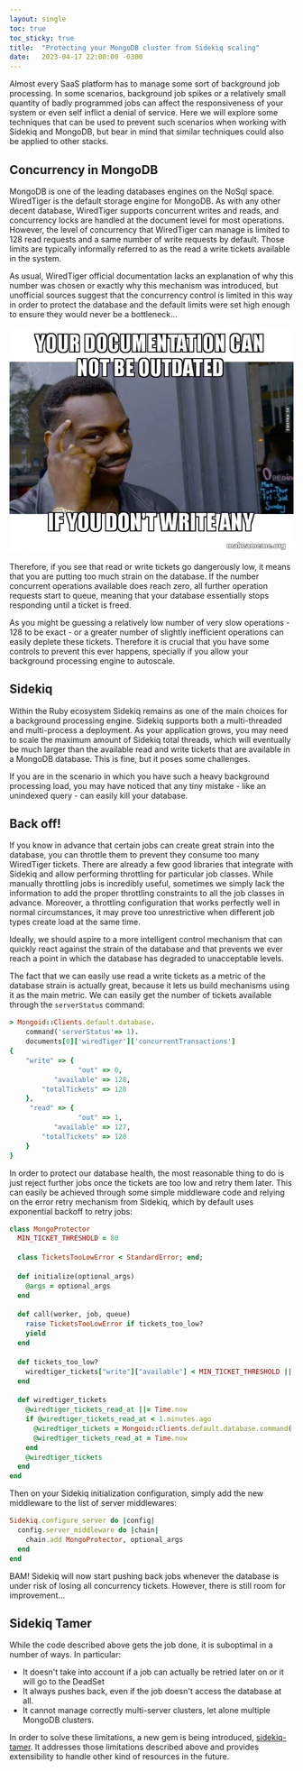 ```yaml
---
layout: single
toc: true
toc_sticky: true
title:  "Protecting your MongoDB cluster from Sidekiq scaling"
date:   2023-04-17 22:00:00 -0300
---
```


Almost every SaaS platform has to manage some sort of background job processing. In some scenarios, background job spikes or a relatively small quantity of badly programmed jobs can affect the responsiveness of your system or even self inflict a denial of service. Here we will explore some techniques that can be used to prevent such scenarios when working with Sidekiq and MongoDB, but bear in mind that similar techniques could also be applied to other stacks.

## Concurrency in MongoDB

MongoDB is one of the leading databases engines on the NoSql space. WiredTiger is the default storage engine for MongoDB. As with any other decent database, WiredTiger supports concurrent writes and reads, and concurrency locks are handled at the document level for most operations. However, the level of concurrency that WiredTiger can manage is limited to 128 read requests and a same number of write requests by default. Those limits are typically informally referred to as the read a write tickets available in the system.

As usual, WiredTiger official documentation lacks an explanation of why this number was chosen or exactly why this mechanism was introduced, but unofficial sources suggest that the concurrency control is limited in this way in order to protect the database and the default limits were set high enough to ensure they would never be a bottleneck...

<img src="/assets/images/documentation_meme.png">

Therefore, if you see that read or write tickets go dangerously low, it means that you are putting too much strain on the database. If the number concurrent operations available does reach zero, all further operation requests start to queue, meaning that your database essentially stops responding until a ticket is freed.

As you might be guessing a relatively low number of very slow operations - 128 to be exact - or a greater number of slightly inefficient operations can easily deplete these tickets. Therefore it is crucial that you have some controls to prevent this ever happens, specially if you allow your background processing engine to autoscale.

## Sidekiq

Within the Ruby ecosystem Sidekiq remains as one of the main choices for a background processing engine. Sidekiq supports both a multi-threaded and multi-process a deployment. As your application grows, you may need to scale the maximum amount of Sidekiq total threads, which will eventually be much larger than the available read and write tickets that are available in a MongoDB database. This is fine, but it poses some challenges.

If you are in the scenario in which you have such a heavy background processing load, you may have noticed that any tiny mistake - like an unindexed query - can easily kill your database.

## Back off!

If you know in advance that certain jobs can create great strain into the database, you can throttle them to prevent they consume too many WiredTiger tickets. There are already a few good libraries that integrate with Sidekiq and allow performing throttling for particular job classes. While manually throttling jobs is incredibly useful, sometimes we simply lack the information to add the proper throttling constraints to all the job classes in advance. Moreover, a throttling configuration that works perfectly well in normal circumstances, it may prove too unrestrictive when different job types create load at the same time.

Ideally, we should aspire to a more intelligent control mechanism that can quickly react against the strain of the database and that prevents we ever reach a point in which the database has degraded to unacceptable levels.

The fact that we can easily use read a write tickets as a metric of the database strain is actually great, because it lets us build mechanisms using it as the main metric. We can easily get the number of tickets available through the `serverStatus` command:

```ruby
> Mongoid::Clients.default.database.
    command('serverStatus'=> 1).
    documents[0]['wiredTiger']['concurrentTransactions']
{
    "write" => {
                 "out" => 0,
           "available" => 128,
        "totalTickets" => 128
    },
     "read" => {
                 "out" => 1,
           "available" => 127,
        "totalTickets" => 128
    }
}
```

In order to protect our database health, the most reasonable thing to do is just reject further jobs once the tickets are too low and retry them later. This can easily be achieved through some simple middleware code and relying on the error retry mechanism from Sidekiq, which by default uses exponential backoff to retry jobs:

```ruby
class MongoProtector
  MIN_TICKET_THRESHOLD = 80

  class TicketsTooLowError < StandardError; end;

  def initialize(optional_args)
    @args = optional_args
  end

  def call(worker, job, queue)
    raise TicketsTooLowError if tickets_too_low?
    yield
  end

  def tickets_too_low?
    wiredtiger_tickets["write"]["available"] < MIN_TICKET_THRESHOLD || wiredtiger_tickets["read"]["available"] < MIN_TICKET_THRESHOLD
  end

  def wiredtiger_tickets
    @wiredtiger_tickets_read_at ||= Time.now
    if @wiredtiger_tickets_read_at < 1.minutes.ago
      @wiredtiger_tickets = Mongoid::Clients.default.database.command('serverStatus'=> 1).documents[0]['wiredTiger']['concurrentTransactions']
      @wiredtiger_tickets_read_at = Time.now
    end
    @wiredtiger_tickets
  end
end
```

Then on your Sidekiq initialization configuration, simply add the new middleware to the list of server middlewares:
```ruby
Sidekiq.configure_server do |config|
  config.server_middleware do |chain|
    chain.add MongoProtector, optional_args
  end
end
```

BAM! Sidekiq will now start pushing back jobs whenever the database is under risk of losing all concurrency tickets. However, there is still room for improvement...

## Sidekiq Tamer

While the code described above gets the job done, it is suboptimal in a number of ways. In particular:
* It doesn't take into account if a job can actually be retried later on or it will go to the DeadSet
* It always pushes back, even if the job doesn't access the database at all.
* It cannot manage correctly multi-server clusters, let alone multiple MongoDB clusters.

In order to solve these limitations, a new gem is being introduced, [sidekiq-tamer](https://github.com/leandrogoe/sidekiq-tamer). It addresses those limitations described above and provides extensibility to handle other kind of resources in the future.
